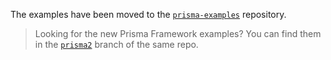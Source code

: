 The examples have been moved to the [`prisma-examples`](https://github.com/prisma/prisma1-examples) repository.

> Looking for the new Prisma Framework examples? You can find them in the [`prisma2`](https://github.com/prisma/prisma1-examples/tree/prisma2) branch of the same repo.
